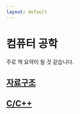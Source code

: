 ```yaml
---
layout: default
---
```


# 컴퓨터 공학
주로 책 요약이 될 것 같습니다.

## [자료구조](./DataStructure/main.html)
## [C/C++](./C,%20C++/main.html)